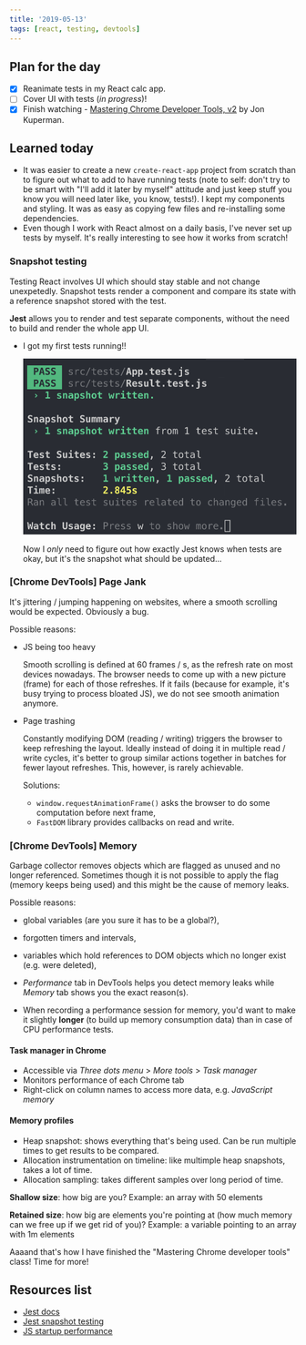 ```yaml
---
title: '2019-05-13'
tags: [react, testing, devtools]
---
```


## Plan for the day

- [x] Reanimate tests in my React calc app.
- [ ] Cover UI with tests (_in progress_)!
- [x] Finish watching - [Mastering Chrome Developer Tools, v2](https://frontendmasters.com/courses/chrome-dev-tools-v2/) by Jon Kuperman.

## Learned today

- It was easier to create a new `create-react-app` project from scratch than to figure out what to add to have running tests (note to self: don't try to be smart with "I'll add it later by myself" attitude and just keep stuff you know you will need later like, you know, tests!). I kept my components and styling. It was as easy as copying few files and re-installing some dependencies.
- Even though I work with React almost on a daily basis, I've never set up tests by myself. It's really interesting to see how it works from scratch!

### Snapshot testing

Testing React involves UI which should stay stable and not change unexpetedly. Snapshot tests render a component and compare its state with a reference snapshot stored with the test.

**Jest** allows you to render and test separate components, without the need to build and render the whole app UI.

- I got my first tests running!!

  ![First Jest tests](/img/codelogs/first-jest-tests.png)

  Now I _only_ need to figure out how exactly Jest knows when tests are okay, but it's the snapshot what should be updated...

### [Chrome DevTools] Page Jank

It's jittering / jumping happening on websites, where a smooth scrolling would be expected. Obviously a bug.

Possible reasons:

- JS being too heavy

  Smooth scrolling is defined at 60 frames / s, as the refresh rate on most devices nowadays. The browser needs to come up with a new picture (frame) for each of those refreshes. If it fails (because for example, it's busy trying to process bloated JS), we do not see smooth animation anymore.

- Page trashing

  Constantly modifying DOM (reading / writing) triggers the browser to keep refreshing the layout. Ideally instead of doing it in multiple read / write cycles, it's better to group similar actions together in batches for fewer layout refreshes. This, however, is rarely achievable.

  Solutions:

  - `window.requestAnimationFrame()` asks the browser to do some computation before next frame,
  - `FastDOM` library provides callbacks on read and write.

### [Chrome DevTools] Memory

Garbage collector removes objects which are flagged as unused and no longer referenced. Sometimes though it is not possible to apply the flag (memory keeps being used) and this might be the cause of memory leaks.

Possible reasons:

- global variables (are you sure it has to be a global?),
- forgotten timers and intervals,
- variables which hold references to DOM objects which no longer exist (e.g. were deleted),

- _Performance_ tab in DevTools helps you detect memory leaks while _Memory_ tab shows you the exact reason(s).
- When recording a performance session for memory, you'd want to make it slightly **longer** (to build up memory consumption data) than in case of CPU performance tests.

#### Task manager in Chrome

- Accessible via _Three dots menu_ > _More tools_ > _Task manager_
- Monitors performance of each Chrome tab
- Right-click on column names to access more data, e.g. _JavaScript memory_

#### Memory profiles

- Heap snapshot: shows everything that's being used. Can be run multiple times to get results to be compared.
- Allocation instrumentation on timeline: like multimple heap snapshots, takes a lot of time.
- Allocation sampling: takes different samples over long period of time.

**Shallow size**: how big are you?
Example: an array with 50 elements

**Retained size**: how big are elements you're pointing at (how much memory can we free up if we get rid of you)?
Example: a variable pointing to an array with 1m elements

Aaaand that's how I have finished the "Mastering Chrome developer tools" class! Time for more!

## Resources list

- [Jest docs](https://jestjs.io/docs/en/tutorial-react)
- [Jest snapshot testing](https://jestjs.io/docs/en/snapshot-testing)
- [JS startup performance](https://medium.com/reloading/javascript-start-up-performance-69200f43b201)
